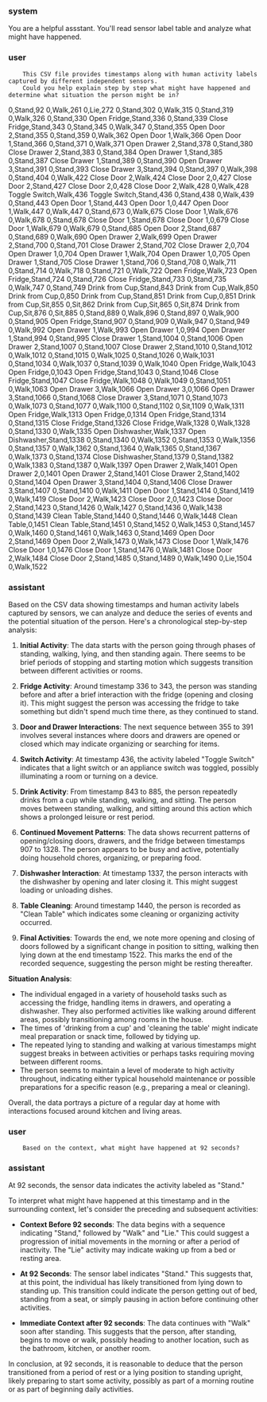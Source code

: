 ### system
You are a helpful assstant. You'll read sensor label table and analyze what might have happened.
### user

        This CSV file provides timestamps along with human activity labels captured by different independent sensors.
        Could you help explain step by step what might have happened and determine what situation the person might be in?
    
0,Stand,92
0,Walk,261
0,Lie,272
0,Stand,302
0,Walk,315
0,Stand,319
0,Walk,326
0,Stand,330
Open Fridge,Stand,336
0,Stand,339
Close Fridge,Stand,343
0,Stand,345
0,Walk,347
0,Stand,355
Open Door 2,Stand,355
0,Stand,359
0,Walk,362
Open Door 1,Walk,366
Open Door 1,Stand,366
0,Stand,371
0,Walk,371
Open Drawer 2,Stand,378
0,Stand,380
Close Drawer 2,Stand,383
0,Stand,384
Open Drawer 1,Stand,385
0,Stand,387
Close Drawer 1,Stand,389
0,Stand,390
Open Drawer 3,Stand,391
0,Stand,393
Close Drawer 3,Stand,394
0,Stand,397
0,Walk,398
0,Stand,404
0,Walk,422
Close Door 2,Walk,424
Close Door 2,0,427
Close Door 2,Stand,427
Close Door 2,0,428
Close Door 2,Walk,428
0,Walk,428
Toggle Switch,Walk,436
Toggle Switch,Stand,436
0,Stand,438
0,Walk,439
0,Stand,443
Open Door 1,Stand,443
Open Door 1,0,447
Open Door 1,Walk,447
0,Walk,447
0,Stand,673
0,Walk,675
Close Door 1,Walk,676
0,Walk,678
0,Stand,678
Close Door 1,Stand,678
Close Door 1,0,679
Close Door 1,Walk,679
0,Walk,679
0,Stand,685
Open Door 2,Stand,687
0,Stand,689
0,Walk,690
Open Drawer 2,Walk,699
Open Drawer 2,Stand,700
0,Stand,701
Close Drawer 2,Stand,702
Close Drawer 2,0,704
Open Drawer 1,0,704
Open Drawer 1,Walk,704
Open Drawer 1,0,705
Open Drawer 1,Stand,705
Close Drawer 1,Stand,706
0,Stand,708
0,Walk,711
0,Stand,714
0,Walk,718
0,Stand,721
0,Walk,722
Open Fridge,Walk,723
Open Fridge,Stand,724
0,Stand,726
Close Fridge,Stand,733
0,Stand,735
0,Walk,747
0,Stand,749
Drink from Cup,Stand,843
Drink from Cup,Walk,850
Drink from Cup,0,850
Drink from Cup,Stand,851
Drink from Cup,0,851
Drink from Cup,Sit,855
0,Sit,862
Drink from Cup,Sit,865
0,Sit,874
Drink from Cup,Sit,876
0,Sit,885
0,Stand,889
0,Walk,896
0,Stand,897
0,Walk,900
0,Stand,905
Open Fridge,Stand,907
0,Stand,909
0,Walk,947
0,Stand,949
0,Walk,992
Open Drawer 1,Walk,993
Open Drawer 1,0,994
Open Drawer 1,Stand,994
0,Stand,995
Close Drawer 1,Stand,1004
0,Stand,1006
Open Drawer 2,Stand,1007
0,Stand,1007
Close Drawer 2,Stand,1010
0,Stand,1012
0,Walk,1012
0,Stand,1015
0,Walk,1025
0,Stand,1026
0,Walk,1031
0,Stand,1034
0,Walk,1037
0,Stand,1039
0,Walk,1040
Open Fridge,Walk,1043
Open Fridge,0,1043
Open Fridge,Stand,1043
0,Stand,1046
Close Fridge,Stand,1047
Close Fridge,Walk,1048
0,Walk,1049
0,Stand,1051
0,Walk,1063
Open Drawer 3,Walk,1066
Open Drawer 3,0,1066
Open Drawer 3,Stand,1066
0,Stand,1068
Close Drawer 3,Stand,1071
0,Stand,1073
0,Walk,1073
0,Stand,1077
0,Walk,1100
0,Stand,1102
0,Sit,1109
0,Walk,1311
Open Fridge,Walk,1313
Open Fridge,0,1314
Open Fridge,Stand,1314
0,Stand,1315
Close Fridge,Stand,1326
Close Fridge,Walk,1328
0,Walk,1328
0,Stand,1330
0,Walk,1335
Open Dishwasher,Walk,1337
Open Dishwasher,Stand,1338
0,Stand,1340
0,Walk,1352
0,Stand,1353
0,Walk,1356
0,Stand,1357
0,Walk,1362
0,Stand,1364
0,Walk,1365
0,Stand,1367
0,Walk,1373
0,Stand,1374
Close Dishwasher,Stand,1379
0,Stand,1382
0,Walk,1383
0,Stand,1387
0,Walk,1397
Open Drawer 2,Walk,1401
Open Drawer 2,0,1401
Open Drawer 2,Stand,1401
Close Drawer 2,Stand,1402
0,Stand,1404
Open Drawer 3,Stand,1404
0,Stand,1406
Close Drawer 3,Stand,1407
0,Stand,1410
0,Walk,1411
Open Door 1,Stand,1414
0,Stand,1419
0,Walk,1419
Close Door 2,Walk,1423
Close Door 2,0,1423
Close Door 2,Stand,1423
0,Stand,1426
0,Walk,1427
0,Stand,1436
0,Walk,1438
0,Stand,1439
Clean Table,Stand,1440
0,Stand,1446
0,Walk,1448
Clean Table,0,1451
Clean Table,Stand,1451
0,Stand,1452
0,Walk,1453
0,Stand,1457
0,Walk,1460
0,Stand,1461
0,Walk,1463
0,Stand,1469
Open Door 2,Stand,1469
Open Door 2,Walk,1473
0,Walk,1473
Close Door 1,Walk,1476
Close Door 1,0,1476
Close Door 1,Stand,1476
0,Walk,1481
Close Door 2,Walk,1484
Close Door 2,Stand,1485
0,Stand,1489
0,Walk,1490
0,Lie,1504
0,Walk,1522

### assistant
Based on the CSV data showing timestamps and human activity labels captured by sensors, we can analyze and deduce the series of events and the potential situation of the person. Here's a chronological step-by-step analysis:

1. **Initial Activity**: The data starts with the person going through phases of standing, walking, lying, and then standing again. There seems to be brief periods of stopping and starting motion which suggests transition between different activities or rooms.

2. **Fridge Activity**: Around timestamp 336 to 343, the person was standing before and after a brief interaction with the fridge (opening and closing it). This might suggest the person was accessing the fridge to take something but didn't spend much time there, as they continued to stand.

3. **Door and Drawer Interactions**: The next sequence between 355 to 391 involves several instances where doors and drawers are opened or closed which may indicate organizing or searching for items.

4. **Switch Activity**: At timestamp 436, the activity labeled "Toggle Switch" indicates that a light switch or an appliance switch was toggled, possibly illuminating a room or turning on a device.

5. **Drink Activity**: From timestamp 843 to 885, the person repeatedly drinks from a cup while standing, walking, and sitting. The person moves between standing, walking, and sitting around this action which shows a prolonged leisure or rest period.

6. **Continued Movement Patterns**: The data shows recurrent patterns of opening/closing doors, drawers, and the fridge between timestamps 907 to 1328. The person appears to be busy and active, potentially doing household chores, organizing, or preparing food.

7. **Dishwasher Interaction**: At timestamp 1337, the person interacts with the dishwasher by opening and later closing it. This might suggest loading or unloading dishes.

8. **Table Cleaning**: Around timestamp 1440, the person is recorded as "Clean Table" which indicates some cleaning or organizing activity occurred.

9. **Final Activities**: Towards the end, we note more opening and closing of doors followed by a significant change in position to sitting, walking then lying down at the end timestamp 1522. This marks the end of the recorded sequence, suggesting the person might be resting thereafter.

**Situation Analysis**:
- The individual engaged in a variety of household tasks such as accessing the fridge, handling items in drawers, and operating a dishwasher. They also performed activities like walking around different areas, possibly transitioning among rooms in the house.
- The times of 'drinking from a cup' and 'cleaning the table' might indicate meal preparation or snack time, followed by tidying up.
- The repeated lying to standing and walking at various timestamps might suggest breaks in between activities or perhaps tasks requiring moving between different rooms.
- The person seems to maintain a level of moderate to high activity throughout, indicating either typical household maintenance or possible preparations for a specific reason (e.g., preparing a meal or cleaning).

Overall, the data portrays a picture of a regular day at home with interactions focused around kitchen and living areas.
### user

        Based on the context, what might have happened at 92 seconds?
    
### assistant
At 92 seconds, the sensor data indicates the activity labeled as "Stand."

To interpret what might have happened at this timestamp and in the surrounding context, let's consider the preceding and subsequent activities:

- **Context Before 92 seconds**: The data begins with a sequence indicating "Stand," followed by "Walk" and "Lie." This could suggest a progression of initial movements in the morning or after a period of inactivity. The "Lie" activity may indicate waking up from a bed or resting area.

- **At 92 Seconds**: The sensor label indicates "Stand." This suggests that, at this point, the individual has likely transitioned from lying down to standing up. This transition could indicate the person getting out of bed, standing from a seat, or simply pausing in action before continuing other activities.

- **Immediate Context after 92 seconds**: The data continues with "Walk" soon after standing. This suggests that the person, after standing, begins to move or walk, possibly heading to another location, such as the bathroom, kitchen, or another room.

In conclusion, at 92 seconds, it is reasonable to deduce that the person transitioned from a period of rest or a lying position to standing upright, likely preparing to start some activity, possibly as part of a morning routine or as part of beginning daily activities.
